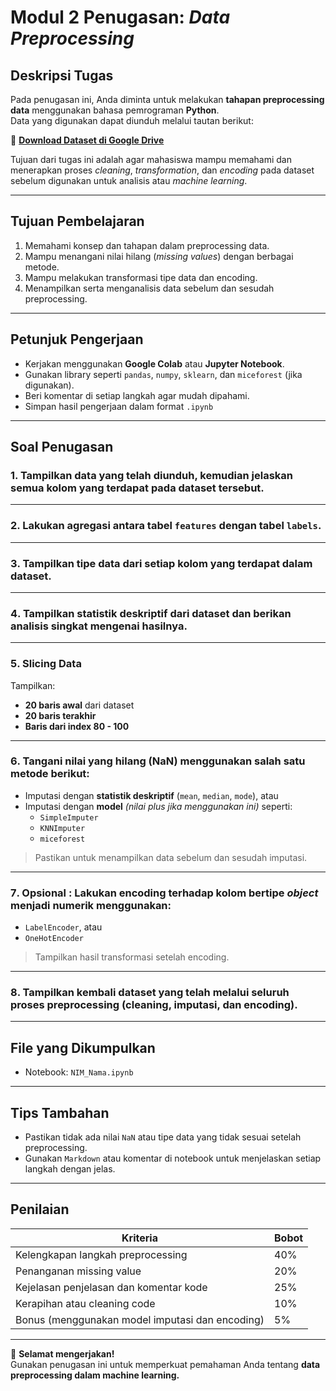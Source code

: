 # Modul 2 Penugasan: *Data Preprocessing*

## Deskripsi Tugas
Pada penugasan ini, Anda diminta untuk melakukan **tahapan preprocessing data** menggunakan bahasa pemrograman **Python**.  
Data yang digunakan dapat diunduh melalui tautan berikut:

🔗 **[Download Dataset di Google Drive](https://drive.google.com/drive/folders/1oikgKUhVwxuDy-6Trrox0rrPhRGgU7GH?usp=drive_link)**

Tujuan dari tugas ini adalah agar mahasiswa mampu memahami dan menerapkan proses *cleaning*, *transformation*, dan *encoding* pada dataset sebelum digunakan untuk analisis atau *machine learning*.

---

## Tujuan Pembelajaran
1. Memahami konsep dan tahapan dalam preprocessing data.  
2. Mampu menangani nilai hilang (*missing values*) dengan berbagai metode.  
3. Mampu melakukan transformasi tipe data dan encoding.  
4. Menampilkan serta menganalisis data sebelum dan sesudah preprocessing.

---

## Petunjuk Pengerjaan
- Kerjakan menggunakan **Google Colab** atau **Jupyter Notebook**.  
- Gunakan library seperti `pandas`, `numpy`, `sklearn`, dan `miceforest` (jika digunakan).  
- Beri komentar di setiap langkah agar mudah dipahami.  
- Simpan hasil pengerjaan dalam format `.ipynb` 

---

## Soal Penugasan

### 1️. Tampilkan data yang telah diunduh, kemudian **jelaskan semua kolom** yang terdapat pada dataset tersebut.  


---

### 2️. Lakukan **agregasi** antara tabel `features` dengan tabel `labels`.  

---

### 3️. Tampilkan **tipe data** dari setiap kolom yang terdapat dalam dataset.  

---

### 4️. Tampilkan **statistik deskriptif** dari dataset dan berikan **analisis singkat** mengenai hasilnya.  

---

### 5️. Slicing Data
Tampilkan:
- **20 baris awal** dari dataset  
- **20 baris terakhir**  
- **Baris dari index 80 - 100**  


---

### 6️. Tangani **nilai yang hilang (NaN)** menggunakan salah satu metode berikut:
- Imputasi dengan **statistik deskriptif** (`mean`, `median`, `mode`), atau  
- Imputasi dengan **model** *(nilai plus jika menggunakan ini)* seperti:
  - `SimpleImputer`
  - `KNNImputer`
  - `miceforest` 

> Pastikan untuk menampilkan data sebelum dan sesudah imputasi.

---

### 7️. Opsional : Lakukan **encoding** terhadap kolom bertipe *object* menjadi numerik menggunakan:
- `LabelEncoder`, atau  
- `OneHotEncoder`

> Tampilkan hasil transformasi setelah encoding.

---

### 8️. Tampilkan kembali dataset yang telah melalui seluruh proses preprocessing (cleaning, imputasi, dan encoding).

---

## File yang Dikumpulkan
- Notebook: `NIM_Nama.ipynb`  


---

## Tips Tambahan
- Pastikan tidak ada nilai `NaN` atau tipe data yang tidak sesuai setelah preprocessing.  
- Gunakan `Markdown` atau komentar di notebook untuk menjelaskan setiap langkah dengan jelas.

---

## Penilaian
| Kriteria | Bobot |
|-----------|--------|
| Kelengkapan langkah preprocessing | 40% |
| Penanganan missing value | 20% |
| Kejelasan penjelasan dan komentar kode | 25% |
| Kerapihan atau cleaning code | 10% |
| Bonus (menggunakan model imputasi dan encoding) | 5% |

---

📘 **Selamat mengerjakan!**  
Gunakan penugasan ini untuk memperkuat pemahaman Anda tentang **data preprocessing dalam machine learning.**
